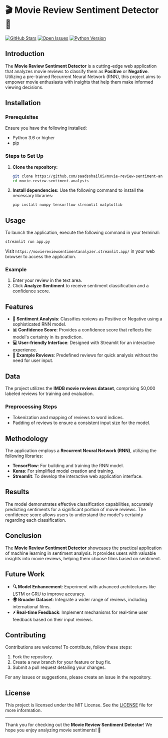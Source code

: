 
# 🎬 Movie Review Sentiment Detector 🍿

[![GitHub Stars](https://img.shields.io/github/stars/yourusername/movie-review-sentiment-detector?style=social)](https://github.com/yourusername/movie-review-sentiment-detector)
[![Open Issues](https://img.shields.io/github/issues/yourusername/movie-review-sentiment-detector.svg)](https://github.com/yourusername/movie-review-sentiment-detector/issues)
[![Python Version](https://img.shields.io/badge/python-3.6%2B-blue)](https://www.python.org/)

## Introduction
The **Movie Review Sentiment Detector** is a cutting-edge web application that analyzes movie reviews to classify them as **Positive** or **Negative**. Utilizing a pre-trained Recurrent Neural Network (RNN), this project aims to empower movie enthusiasts with insights that help them make informed viewing decisions.

## Installation

### Prerequisites
Ensure you have the following installed:
- Python 3.6 or higher
- pip

### Steps to Set Up
1. **Clone the repository:**
   ```bash
   git clone https://github.com/saadsohail05/movie-review-sentiment-analysis.git
   cd movie-review-sentiment-analysis
   ```

2. **Install dependencies:**
   Use the following command to install the necessary libraries:
   ```bash
   pip install numpy tensorflow streamlit matplotlib
   ```

## Usage
To launch the application, execute the following command in your terminal:
```bash
streamlit run app.py
```
Visit `https://moviereviewsentimentanalyzer.streamlit.app/` in your web browser to access the application.

### Example
1. Enter your review in the text area.
2. Click **Analyze Sentiment** to receive sentiment classification and a confidence score.

## Features
- **🌟 Sentiment Analysis**: Classifies reviews as Positive or Negative using a sophisticated RNN model.
- **📊 Confidence Score**: Provides a confidence score that reflects the model's certainty in its prediction.
- **💻 User-friendly Interface**: Designed with Streamlit for an interactive experience.
- **📝 Example Reviews**: Predefined reviews for quick analysis without the need for user input.

## Data
The project utilizes the **IMDB movie reviews dataset**, comprising 50,000 labeled reviews for training and evaluation.

### Preprocessing Steps
- Tokenization and mapping of reviews to word indices.
- Padding of reviews to ensure a consistent input size for the model.

## Methodology
The application employs a **Recurrent Neural Network (RNN)**, utilizing the following libraries:
- **TensorFlow**: For building and training the RNN model.
- **Keras**: For simplified model creation and training.
- **Streamlit**: To develop the interactive web application interface.

## Results
The model demonstrates effective classification capabilities, accurately predicting sentiments for a significant portion of movie reviews. The confidence score allows users to understand the model's certainty regarding each classification.

## Conclusion
The **Movie Review Sentiment Detector** showcases the practical application of machine learning in sentiment analysis. It provides users with valuable insights into movie reviews, helping them choose films based on sentiment.

## Future Work
- **🔍 Model Enhancement**: Experiment with advanced architectures like LSTM or GRU to improve accuracy.
- **🌍 Broader Dataset**: Integrate a wider range of reviews, including international films.
- **⚡ Real-time Feedback**: Implement mechanisms for real-time user feedback based on their input reviews.

## Contributing
Contributions are welcome! To contribute, follow these steps:
1. Fork the repository.
2. Create a new branch for your feature or bug fix.
3. Submit a pull request detailing your changes.

For any issues or suggestions, please create an issue in the repository.

## License
This project is licensed under the MIT License. See the [LICENSE](LICENSE) file for more information.

---

Thank you for checking out the **Movie Review Sentiment Detector**! We hope you enjoy analyzing movie sentiments! 🌟